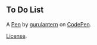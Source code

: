 To Do List
----------


A [Pen](https://codepen.io/gurulantern/pen/dyVrLGq) by [gurulantern](https://codepen.io/gurulantern) on [CodePen](https://codepen.io).

[License](https://codepen.io/gurulantern/pen/dyVrLGq/license).